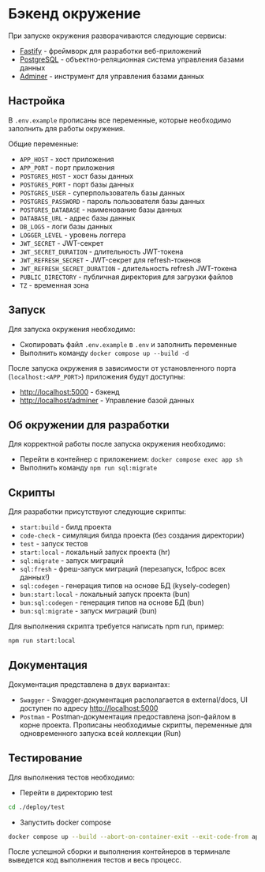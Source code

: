 # Бэкенд окружение

При запуске окружения разворачиваются следующие сервисы:

- [Fastify](https://fastify.dev/) - фреймворк для разработки веб-приложений
- [PostgreSQL](https://www.postgresql.org/) - объектно-реляционная система управления базами данных
- [Adminer](https://www.adminer.org/) - инструмент для управления базами данных

## Настройка

В `.env.example` прописаны все переменные, которые необходимо заполнить для работы окружения.

Общие переменные:

* `APP_HOST` - хост приложения
* `APP_PORT` - порт приложения
* `POSTGRES_HOST` - хост базы данных
* `POSTGRES_PORT` - порт базы данных
* `POSTGRES_USER` - суперпользователь базы данных
* `POSTGRES_PASSWORD` - пароль пользователя базы данных
* `POSTGRES_DATABASE` - наименование базы данных
* `DATABASE_URL` - адрес базы данных
* `DB_LOGS` - логи базы данных
* `LOGGER_LEVEL` - уровень логгера
* `JWT_SECRET` - JWT-секрет
* `JWT_SECRET_DURATION` - длительность JWT-токена
* `JWT_REFRESH_SECRET` - JWT-секрет для refresh-токенов
* `JWT_REFRESH_SECRET_DURATION` - длительность refresh JWT-токена
* `PUBLIC_DIRECTORY` - публичная директория для загрузки файлов
* `TZ` - временная зона

## Запуск

Для запуска окружения необходимо:

* Скопировать файл `.env.example` в `.env` и заполнить переменные
* Выполнить команду `docker compose up --build -d`

После запуска окружения в зависимости от установленного порта (`localhost:<APP_PORT>`) приложения будут доступны:

* [http://localhost:5000](http://localhost:5000) - бэкенд
* [http://localhost/adminer](http://localhost/adminer) - Управление базой данных

## Об окружении для разработки

Для корректной работы после запуска окружения необходимо:

* Перейти в контейнер с приложением: `docker compose exec app sh`
* Выполнить команду `npm run sql:migrate`

## Скрипты

Для разработки присутствуют следующие скрипты:

* `start:build` - билд проекта
* `code-check` - симуляция билда проекта (без создания директории)
* `test` - запуск тестов
* `start:local` - локальный запуск проекта (hr)
* `sql:migrate` - запуск миграций
* `sql:fresh` - фреш-запуск миграций (перезапуск, !сброс всех данных!)
* `sql:codegen` - генерация типов на основе БД (kysely-codegen)
* `bun:start:local` - локальный запуск проекта (bun)
* `bun:sql:codegen` - генерация типов на основе БД (bun)
* `bun:sql:migrate` - запуск миграций (bun)

Для выполнения скрипта требуется написать npm run, пример:

```bash 
npm run start:local
```

## Документация

Документация представлена в двух вариантах:

* `Swagger` - Swagger-документация располагается в external/docs, UI доступен по адресу [http://localhost:5000](http://localhost:5000/docs)
* `Postman` - Postman-документация предоставлена json-файлом в корне проекта. Прописаны необходимые скрипты, переменные для одновременного запуска всей коллекции (Run)

## Тестирование

Для выполнения тестов необходимо:

* Перейти в директорию test

```bash 
cd ./deploy/test
```

* Запустить docker compose

```bash
docker compose up --build --abort-on-container-exit --exit-code-from app
```

После успешной сборки и выполнения контейнеров в терминале выведется код выполнения тестов и весь процесс.
